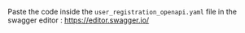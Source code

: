 Paste the code inside the `user_registration_openapi.yaml` file in the swagger editor : https://editor.swagger.io/
